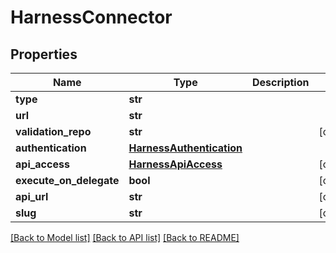 # HarnessConnector

## Properties
Name | Type | Description | Notes
------------ | ------------- | ------------- | -------------
**type** | **str** |  | 
**url** | **str** |  | 
**validation_repo** | **str** |  | [optional] 
**authentication** | [**HarnessAuthentication**](HarnessAuthentication.md) |  | 
**api_access** | [**HarnessApiAccess**](HarnessApiAccess.md) |  | [optional] 
**execute_on_delegate** | **bool** |  | [optional] 
**api_url** | **str** |  | [optional] 
**slug** | **str** |  | [optional] 

[[Back to Model list]](../README.md#documentation-for-models) [[Back to API list]](../README.md#documentation-for-api-endpoints) [[Back to README]](../README.md)

